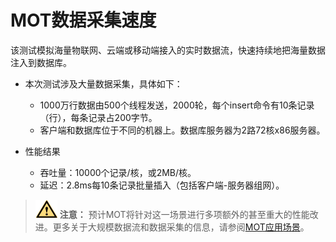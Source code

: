 # MOT数据采集速度<a name="ZH-CN_TOPIC_0280525100"></a>

该测试模拟海量物联网、云端或移动端接入的实时数据流，快速持续地把海量数据注入到数据库。

-   本次测试涉及大量数据采集，具体如下：
    -   1000万行数据由500个线程发送，2000轮，每个insert命令有10条记录（行），每条记录占200字节。
    -   客户端和数据库位于不同的机器上。数据库服务器为2路72核x86服务器。

-   性能结果
    -   吞吐量：10000个记录/核，或2MB/核。
    -   延迟：2.8ms每10条记录批量插入（包括客户端-服务器组网）。


>![](public_sys-resources/icon-caution.gif) **注意：** 
>预计MOT将针对这一场景进行多项额外的甚至重大的性能改进。更多关于大规模数据流和数据采集的信息，请参阅[MOT应用场景](MOT应用场景.md)。

